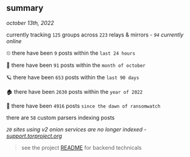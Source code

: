 
## summary
_october 13th, 2022_

currently tracking `125` groups across `223` relays & mirrors - _`94` currently online_

⏲ there have been `9` posts within the `last 24 hours`

🦈 there have been `91` posts within the `month of october`

🪐 there have been `653` posts within the `last 90 days`

🏚 there have been `2630` posts within the `year of 2022`

🦕 there have been `4916` posts `since the dawn of ransomwatch`

there are `58` custom parsers indexing posts

_`20` sites using v2 onion services are no longer indexed - [support.torproject.org](https://support.torproject.org/onionservices/v2-deprecation/)_

> see the project [README](https://github.com/joshhighet/ransomwatch#ransomwatch--) for backend technicals
